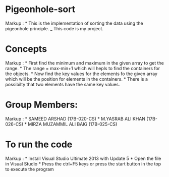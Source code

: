 # Pigeonhole-sort
Markup : * This is the implementation of sorting the data using the pigeonhole principle.
           _ This code is my project.
# Concepts
Markup : * First find the minimum and maximum in the given array to get the range.
         * The range = max-min+1 which will hepls to find the containers for the objects.
         * Now find the key values for the elements fo the given array which will be the position for elements in the containers.
         * There is a possibilty that two elements have the same key values.
# Group Members:
Markup : * SAMEED ARSHAD (17B-020-CS)
         * M.YASRAB ALI KHAN (17B-026-CS)
         * MIRZA MUZAMMIL ALI BAIG (17B-025-CS)
# To run the code
Markup : * Install Visual Studio Ultimate 2013 with Update 5
         * Open the file in Visual Studio 
         * Press the ctrl+F5 keys or press the start button in the top to execute the program
